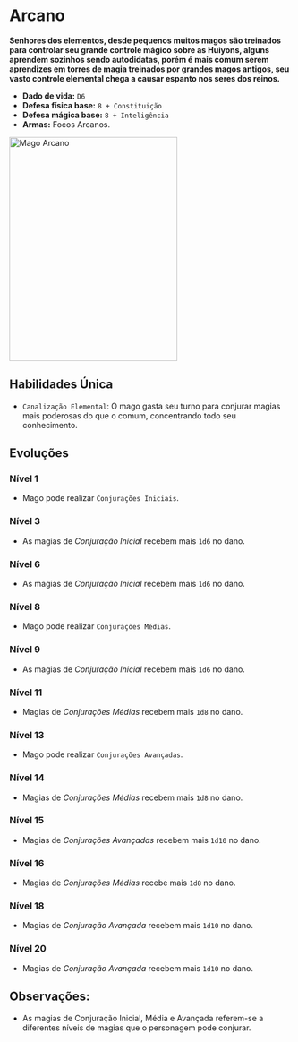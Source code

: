 # Arcano
**Senhores dos elementos, desde pequenos muitos magos são treinados para controlar seu grande controle mágico sobre as Huiyons, alguns aprendem sozinhos sendo autodidatas, porém é mais comum serem aprendizes em torres de magia treinados por grandes magos antigos, seu vasto controle elemental chega a causar espanto nos seres dos reinos.**

- **Dado de vida:** `D6`
- **Defesa física base:** `8 + Constituição`
- **Defesa mágica base:** `8 + Inteligência`
- **Armas:** Focos Arcanos.

<img src="https://i.pinimg.com/564x/fd/d8/fb/fdd8fbfa0d6b9bde9b6f39ceacc01d40.jpg" alt="Mago Arcano" style="height: 400px; width:300px;"/>

## Habilidades Única
- `Canalização Elemental`: O mago gasta seu turno para conjurar magias mais poderosas do que o comum, concentrando todo seu conhecimento.

## Evoluções
### Nível 1
- Mago pode realizar `Conjurações Iniciais`.

### Nível 3
- As magias de *Conjuração Inicial* recebem mais `1d6` no dano.

### Nível 6
- As magias de *Conjuração Inicial* recebem mais `1d6` no dano.

### Nível 8
- Mago pode realizar `Conjurações Médias`.

### Nível 9
- As magias de *Conjuração Inicial* recebem mais `1d6` no dano.

### Nível 11
- Magias de *Conjurações Médias* recebem mais `1d8` no dano.

### Nível 13
- Mago pode realizar `Conjurações Avançadas`.

### Nível 14
- Magias de *Conjurações Médias* recebem mais `1d8` no dano.

### Nível 15
- Magias de *Conjurações Avançadas* recebem mais `1d10` no dano.

### Nível 16
- Magias de *Conjurações Médias* recebe mais `1d8` no dano.

### Nível 18
- Magias de *Conjuração Avançada* recebem mais `1d10` no dano.

### Nível 20
- Magias de *Conjuração Avançada* recebem mais `1d10` no dano.


## **Observações:**
- As magias de Conjuração Inicial, Média e Avançada referem-se a diferentes níveis de magias que o personagem pode conjurar.

